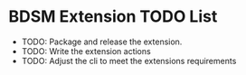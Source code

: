 # BDSM Extension TODO List

* TODO: Package and release the extension.
* TODO: Write the extension actions
* TODO: Adjust the cli to meet the extensions requirements
